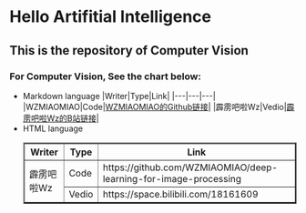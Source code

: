 # Hello Artifitial Intelligence
  ## This is the repository of Computer Vision
  ### For Computer Vision, See the chart below:
- Markdown language
  |Writer|Type|Link|
  |---|---|---|
  |WZMIAOMIAO|Code|[WZMIAOMIAO的Github链接](https://github.com/WZMIAOMIAO/deep-learning-for-image-processing)|
  |霹雳吧啦Wz|Vedio|[霹雳吧啦Wz的B站链接](https://space.bilibili.com/18161609)|
- HTML language
  <table border="2">  
<tr>  
  <th>Writer</th>  
  <th>Type</th>  
  <th>Link</th>  
</tr>  
<tr>  
  <td rowspan="2">霹雳吧啦Wz</td>  
  <td>Code</td>  
  <td>https://github.com/WZMIAOMIAO/deep-learning-for-image-processing</td>  
</tr>  
<tr>  
  <td >Vedio</td>
  <td >https://space.bilibili.com/18161609</td>  
</tr>  
</table>

